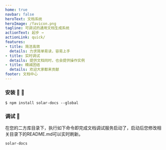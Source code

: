 ```yaml
---
home: true
navbar: false
heroText: 文档系统
heroImage: /favicon.png
tagline: 可调试的通用文档生成系统
actionText: 起步 →
actionLink: quick/
features:
- title: 简洁高效
  details: 力求简单易读，容易上手
- title: 实时调试
  details: 提供文档同时，也会提供操作实例
- title: 精诚团结
  details: 欢迎大家都来贡献
footer: 文档中心
---
```


### 安装 :tada: :100:

```shell
$ npm install solar-docs --global 
```

### 调试 :running:

在您的二方库目录下，执行如下命令即完成文档调试服务启动了，启动后您修改相关目录下的README.md可以实时刷新。

```shell
solar-docs
```
